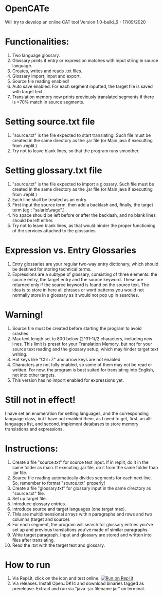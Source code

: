 # OpenCATe
Will try to develop an online CAT tool
Version 1.0-build_6 - 17/09/2020

# Functionalities:
1. Two language glossary.
2. Glossary prints if entry or expression matches with input string in source language.
3. Creates, writes and reads .txt files.
4. Glossary import, input and export. 
5. Source file reading enabled!
6. Auto save enabled. For each segment inputted, the target file is saved with target text.
7. Translation memory now prints previously translated segments if there is >70% match in source segments.

# Setting source.txt file
1. "source.txt" is the file expected to start translating. Such file must be created in the same directory as the .jar file (or Main.java if executting from .replit.)
2. Try not to leave blank lines, so that the program runs smoother.

# Setting glossary.txt file
1. "source.txt" is the file expected to import a glossary. Such file must be created in the same directory as the .jar file (or Main.java if executting from .replit.)
2. Each line shall be treated as an entry.
3. First input the source term, then add a backlash and, finally, the target term (eg.: "salario\wage".)
4. No space should be left before or after the backlash, and no blank lines should be left either. 
5. Try not to leave blank lines, as that would hinder the proper functioning of the services attached to the glossaries.

# Expression vs. Entry Glossaries
1. Entry glossaries are your regular two-way entry dictionary, which should be destined for storing technical terms. 
2. Expressions are a subtype of glossary, consisting of three elements: the source entry, the target entry and the source keyword. These are returned only if the source keyword is found on the source text. The idea is to store in here all phrases or word patterns you would not normally store in a glossary as it would not pop up in searches.

# Warning!
1. Source file must be created before starting the program to avoid crashes.
2. Max text length set to 800 below (2^31-1)/2 characters, including new lines. This limit is preset for your Translation Memory, but not for your source text reading and the glossary setup, which may hinder target text writing. 
3. Hot keys like "Ctrl+Z" and arrow keys are not enabled.
4. Characters are not fully enabled, so some of them may not be read or written. For now, the program is best suited for translating into English, not into other targets. 
5. This version has no import enabled for expressions yet.

# Still not in effect!
I have set an enumeration for setting languages, and the corresponding language class, but I have not enabled them, as I need to get, first, an all-languages list, and second, implement databases to store memory translations and expressions.

# Instructions:
1. Create a file "source.txt" for source text input. If in replit, do it in the same folder as main. If executing .jar file, do it from the same folder than .jar file.
2. Source file reading automatically divides segments for each next line. So, remember to format "source.txt" properly!
3. Create a file "glossary.txt" for glossary input in the same directory as "source.txt" file.
4. Set up target file.
5. Introduce glossary entries.
6. Introduce source and target languages (one target max).
7. TMs are multidimensional arrays with n paragraphs and rows and two columns (target and source).
8. For each segment, the program will search for glossary entries you've set up and previous translations you've made of similar paragraphs.
9. Write target paragraph. Input and glossary are stored and written into files after translating.
10. Read the .txt with the target text and glossary.

# How to run
1. Via Repl.it, click on the icon and test online.
[![Run on Repl.it](https://repl.it/badge/github/emiestevarena/OpenCATe)](https://repl.it/github/emiestevarena/OpenCATe)
2. Via releases. Install OpenJDK14 and download binaries tagged as prerelease. Extract and run via "java -jar filename.jar" on terminal.
